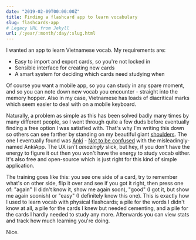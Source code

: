 ```yaml
---
date: "2019-02-09T00:00:00Z"
title: Finding a flashcard app to learn vocabulary
slug: flashcards-app
# Legacy URL from Jekyll
url: /:year/:month/:day/:slug.html
---
```


I wanted an app to learn Vietnamese vocab. My requirements are:

- Easy to import and export cards, so you're not locked in
- Sensible interface for creating new cards
- A smart system for deciding which cards need studying when

Of course you want a mobile app, so you can study in any spare moment, and so
you can note down new vocab you encounter - straight into the memory hopper.
Also in my case, Vietnamese has loads of diacritical marks which seem easier to
deal with on a mobile keyboard.

Naturally, a problem as simple as this has been solved badly many times by many
different people, so I went through quite a few duds before eventually finding a
free option I was satisfied with. That's why I'm writing this down so others can
see farther by standing on my beautiful giant
[shoulders](https://en.wikipedia.org/wiki/Standing_on_the_shoulders_of_giants). The
one I eventually found was [Anki](https://apps.ankiweb.net/) - [Not to be
confused](https://www.reddit.com/r/Anki/comments/71bhyy/ankiapp_is_not_part_of_the_anki_ecosystem/)
with the misleadingly-named AnkiApp. The UX isn't _amazingly_ slick, but hey, if
you don't have the energy to figure it out then you won't have the energy to
study vocab either. It's also free and open-source which is just right for this
kind of simple application.

The training goes like this: you see one side of a card, try to remember what's
on other side, flip it over and see if you got it right, then press one of:
"again" (I didn't know it, show me again soon), "good" (I got it, but show me
again soonish) or "easy" (I definitely know this one). This is exactly how I
used to learn vocab with physical flashcards; a pile for the words I didn't know
at all, a pile for the cards I knew but needed cementing, and a pile for the
cards I hardly needed to study any more. Afterwards you can view stats and
track how much learning you're doing.

Nice.
